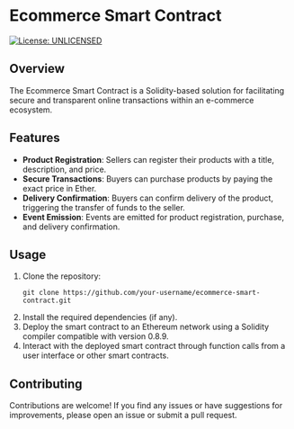 # Ecommerce Smart Contract

[![License: UNLICENSED](https://img.shields.io/badge/License-UNLICENSED-red.svg)](https://unlicense.org/)

## Overview
The Ecommerce Smart Contract is a Solidity-based solution for facilitating secure and transparent online transactions within an e-commerce ecosystem.

## Features
- **Product Registration**: Sellers can register their products with a title, description, and price.
- **Secure Transactions**: Buyers can purchase products by paying the exact price in Ether.
- **Delivery Confirmation**: Buyers can confirm delivery of the product, triggering the transfer of funds to the seller.
- **Event Emission**: Events are emitted for product registration, purchase, and delivery confirmation.

## Usage
1. Clone the repository:
   ```shell
   git clone https://github.com/your-username/ecommerce-smart-contract.git

2. Install the required dependencies (if any).
3. Deploy the smart contract to an Ethereum network using a Solidity compiler compatible with version 0.8.9.
4. Interact with the deployed smart contract through function calls from a user interface or other smart contracts.

## Contributing
Contributions are welcome! If you find any issues or have suggestions for improvements, please open an issue or submit a pull request.


